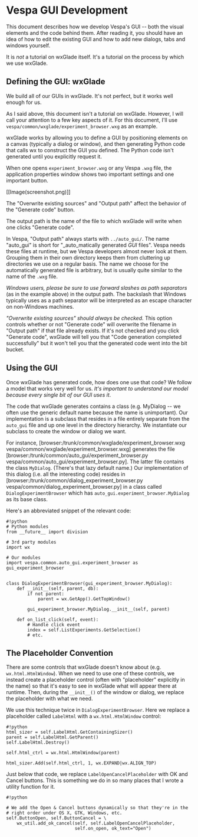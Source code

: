 # Vespa GUI Development
This document describes how we develop Vespa's GUI -- both the visual elements
and the code behind them. After reading it, you should have an idea of how to
edit the existing GUI and how to add new dialogs, tabs and windows yourself.

It is _not_ a tutorial on wxGlade itself. It's a tutorial on the process by
which we use wxGlade.

## Defining the GUI: wxGlade
We build all of our GUIs in wxGlade. It's not perfect, but it works well 
enough for us.

As I said above, this document isn't a tutorial on wxGlade. However, I will call
your attention to a few key aspects of it. For this document, I'll
use `vespa/common/wxglade/experiment_browser.wxg` as an example. 

wxGlade works by allowing you to define a GUI by positioning elements on a
canvas (typically a dialog or window), and then generating Python code that 
calls wx to construct the GUI you defined. The Python code isn't generated 
until you explicitly request it.

When one opens `experiment_browser.wxg` or any Vespa `.wxg` file, the 
application properties window shows two important settings and one important
button. 

[[Image(screenshot.png)]]

The "Overwrite existing sources" and "Output path" affect the behavior of
the "Generate code" button. 

The output path is the name of the file to which wxGlade will write when one
clicks "Generate code". 

In Vespa, "Output path" always starts with `../auto_gui/`. The name "auto_gui"
is short for "_auto_matically generated _GUI_ files". Vespa needs these
files at runtime, but we Vespa developers almost never look at them. Grouping 
them in their own directory keeps them from cluttering up directories we use 
on a regular basis. The name we choose for the automatically generated file 
is arbitrary, but is usually quite similar to the  name
of the `.wxg` file.

*Windows users, please be sure to use forward slashes as path separators*  (as in
the example above) in the output path. The backslash that Windows typically uses
as a  path separator will be interpreted as an escape character on non-Windows
machines. 

*"Overwrite existing sources" should always be checked.* This option 
controls whether or not "Generate code" will overwrite the filename in "Output 
path" if that file already exists. If it's not 
checked and you click "Generate code", wxGlade will tell you that 
"Code generation completed successfully" but it won't tell you that the 
generated code went into the bit bucket. 


## Using the GUI
Once wxGlade has generated code, how does one use that code? We follow a model
that works very well for us. 
*It's important to understand our model because every single bit of our GUI uses it*.

The code
that wxGlade generates contains a class (e.g. MyDialog -- we often use the
generic default name because the name is unimportant). Our implementation is 
a subclass that resides in a file entirely 
separate from the `auto_gui` file and up one level in the directory hierarchy.
We instantiate our subclass to create the window or dialog we want.

For instance, 
[browser:/trunk/common/wxglade/experiment_browser.wxg vespa/common/wxglade/experiment_browser.wxg]
generates the file
[browser:/trunk/common/auto_gui/experiment_browser.py vespa/common/auto_gui/experiment_browser.py]. 
The latter file contains the
class `MyDialog`. (There's that lazy default name.) Our implementation of this
dialog (i.e. all the interesting code) resides in
[browser:/trunk/common/dialog_experiment_browser.py vespa/common/dialog_experiment_browser.py] 
in a class called `DialogExperimentBrowser` which has 
`auto_gui.experiment_browser.MyDialog` as its base class.

Here's an abbreviated snippet of the relevant code:


```
#!python
# Python modules
from __future__ import division

# 3rd party modules
import wx

# Our modules
import vespa.common.auto_gui.experiment_browser as gui_experiment_browser


class DialogExperimentBrowser(gui_experiment_browser.MyDialog):
    def __init__(self, parent, db):
        if not parent:
            parent = wx.GetApp().GetTopWindow()

        gui_experiment_browser.MyDialog.__init__(self, parent)

    def on_list_click(self, event):
        # Handle click event
        index = self.ListExperiments.GetSelection()
        # etc.

```


## The Placeholder Convention
There are some controls that wxGlade doesn't know about 
(e.g. `wx.html.HtmlWindow`). When we need to use one of these controls, we
instead create a placeholder control (often with "placeholder" explicitly in 
the name) so that it's easy to see in wxGlade what will appear there at runtime.
Then, during the `__init__()` of the window or dialog, we replace the 
placeholder with what we need.

We use this technique twice in `DialogExperimentBrowser`. Here we replace 
a placeholder called `LabelHtml` with a `wx.html.HtmlWindow` control:

```
#!python
html_sizer = self.LabelHtml.GetContainingSizer()
parent = self.LabelHtml.GetParent()
self.LabelHtml.Destroy()

self.html_ctrl = wx.html.HtmlWindow(parent)

html_sizer.Add(self.html_ctrl, 1, wx.EXPAND|wx.ALIGN_TOP)
```

Just below that code, we replace `LabelOpenCancelPlaceholder` with OK and 
Cancel buttons. This is something we do in so many places that I wrote
a utility function for it.

```
#!python

# We add the Open & Cancel buttons dynamically so that they're in the 
# right order under OS X, GTK, Windows, etc.
self.ButtonOpen, self.ButtonCancel = \
    wx_util.add_ok_cancel(self, self.LabelOpenCancelPlaceholder,
                          self.on_open, ok_text="Open")
```



